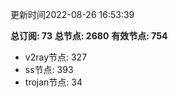 更新时间2022-08-26 16:53:39

**总订阅: 73**
**总节点: 2680**
**有效节点: 754**
- v2ray节点: 327
- ss节点: 393
- trojan节点: 34
